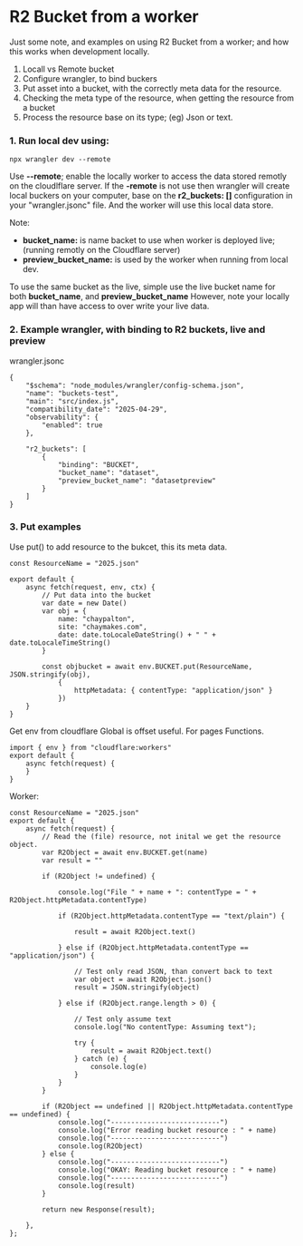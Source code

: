 # R2 Bucket from a worker

Just some note, and examples on using R2 Bucket from a worker; and how this works when development locally.

 1) Locall vs Remote bucket
 2) Configure wrangler, to bind buckers
 3) Put asset into a bucket, with the correctly meta data for the resource.
 4) Checking the meta type of the resource, when getting the resource from a bucket
 5) Process the resource base on its type; (eg) Json or text.

### 1. Run local dev using:
```
npx wrangler dev --remote
```

Use **--remote**; enable the locally worker to access the data stored remotly on the cloudlflare server.
If the **-remote** is not use then wrangler will create local buckers on your computer, base on the **r2_buckets: []**
configuration in your "wrangler.jsonc" file. And the worker will use this local data store.

Note:
 - **bucket_name:**  is name backet to use when worker is deployed live; (running remotly on the Cloudflare server)
 - **preview_bucket_name:** is used by the worker when running from local dev.

To use the same bucket as the live, simple use the live bucket name for both **bucket_name**, and **preview_bucket_name**
However, note your locally app will than have access to over write your live data.


### 2. Example wrangler, with binding to R2 buckets, live and preview

wrangler.jsonc
```
{
	"$schema": "node_modules/wrangler/config-schema.json",
	"name": "buckets-test",
	"main": "src/index.js",
	"compatibility_date": "2025-04-29",
	"observability": {
		"enabled": true
	},

	"r2_buckets": [
		{
			"binding": "BUCKET",
			"bucket_name": "dataset",
			"preview_bucket_name": "datasetpreview"
		}
	]
}
```

### 3. Put examples

Use put() to add resource to the bukcet, this its meta data.
```
const ResourceName = "2025.json"

export default {
	async fetch(request, env, ctx) {
		// Put data into the bucket
		var date = new Date()
		var obj = {
			name: "chaypalton",
			site: "chaymakes.com",
			date: date.toLocaleDateString() + " " + date.toLocaleTimeString()
		}

		const objbucket = await env.BUCKET.put(ResourceName, JSON.stringify(obj),
			{
				httpMetadata: { contentType: "application/json" }
			})
	}
}

```
Get env from cloudflare Global is offset useful. For pages Functions.
```
import { env } from "cloudflare:workers"
export default {
	async fetch(request) {
	}
}
```

Worker:
```
const ResourceName = "2025.json"
export default {
	async fetch(request) {
		// Read the (file) resource, not inital we get the resource object.
		var R2Object = await env.BUCKET.get(name)
		var result = ""

		if (R2Object != undefined) {

			console.log("File " + name + ": contentType = " + R2Object.httpMetadata.contentType)

			if (R2Object.httpMetadata.contentType == "text/plain") {

				result = await R2Object.text()

			} else if (R2Object.httpMetadata.contentType == "application/json") {

				// Test only read JSON, than convert back to text
				var object = await R2Object.json()
				result = JSON.stringify(object)

			} else if (R2Object.range.length > 0) {

				// Test only assume text
				console.log("No contentType: Assuming text");

				try {
					result = await R2Object.text()
				} catch (e) {
					console.log(e)
				}
			}
		}

		if (R2Object == undefined || R2Object.httpMetadata.contentType == undefined) {
			console.log("---------------------------")
			console.log("Error reading bucket resource : " + name)
			console.log("---------------------------")
			console.log(R2Object)
		} else {
			console.log("---------------------------")
			console.log("OKAY: Reading bucket resource : " + name)
			console.log("---------------------------")
			console.log(result)
		}

		return new Response(result);

	},
};
```
